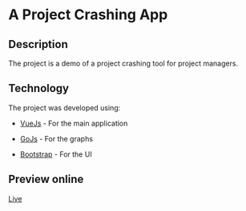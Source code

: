 # A Project Crashing App

## Description  
 
The project is a demo of a project crashing tool for project managers. 

## Technology 
 
The project was developed using: 
- [VueJs](https://vuejs.org/) - For the main application 

- [GoJs](https://gojs.net/latest/index.html) - For the graphs

- [Bootstrap](https://getbootstrap.com/) - For the UI


## Preview online
 [Live](https://chyke007.github.io/pc/)

